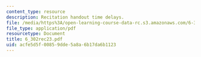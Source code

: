```yaml
---
content_type: resource
description: Recitation handout time delays.
file: /media/https%3A/open-learning-course-data-rc.s3.amazonaws.com/6-302-feedback-systems-spring-2007/acfe5d5f00859dde5a8a6b17da6b1123_6_302rec23.pdf
file_type: application/pdf
resourcetype: Document
title: 6_302rec23.pdf
uid: acfe5d5f-0085-9dde-5a8a-6b17da6b1123
---
```

